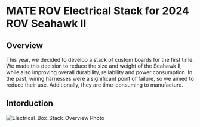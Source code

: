 # MATE ROV Electrical Stack for 2024 ROV Seahawk II

## Overview

This year, we decided to develop a stack of custom boards for the first time. We made this decision to reduce the size and weight of the Seahawk II, while also improving overall durability, reliability and power consumption. In the past, wiring harnesses were a significant point of failure, so we aimed to reduce their use. Additionally, they are time-consuming to manufacture.

## Intorduction
![Electrical_Box_Stack_Overview Photo](https://github.com/CabrilloRoboticsClub/electrical/assets/80770419/080aa900-58ec-405a-b9a1-536972385147)
